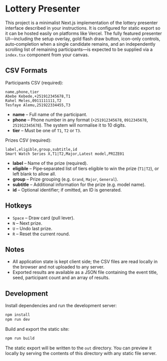 # Lottery Presenter

This project is a minimalist Next.js implementation of the lottery presenter
interface described in your instructions. It is configured for static export
so it can be hosted easily on platforms like Vercel. The fully featured
presenter UI—including the setup overlay, gold flash draw button, icon-only
controls, auto‑completion when a single candidate remains, and an
independently scrolling list of remaining participants—is expected to be
supplied via a `index.tsx` component from your canvas.

## CSV Formats

Participants CSV (required):

```
name,phone,tier
Abebe Kebede,+251912345678,T1
Rahel Meles,0911111111,T2
Tesfaye Alemu,251922334455,T3
```

- **name** – Full name of the participant.
- **phone** – Phone number in any format (`+251912345678`, `0912345678`, `251912345678`). The system will normalise it to 10 digits.
- **tier** – Must be one of `T1`, `T2` or `T3`.

Prizes CSV (required):

```
label,eligible,group,subtitle,id
Smart Watch Series X,T1|T2,Major,Latest model,PRIZE01
```

- **label** – Name of the prize (required).
- **eligible** – Pipe‑separated list of tiers eligible to win the prize (`T1|T2`), or left blank to allow all.
- **group** – Prize grouping (e.g. `Grand`, `Major`, `General`).
- **subtitle** – Additional information for the prize (e.g. model name).
- **id** – Optional identifier; if omitted, an ID is generated.

## Hotkeys

- `Space` – Draw card (pull lever).
- `N` – Next prize.
- `U` – Undo last prize.
- `R` – Reset the current round.

## Notes

- All application state is kept client side; the CSV files are read locally in
  the browser and not uploaded to any server.
- Exported results are available as a JSON file containing the event title,
  seed, participant count and an array of results.

## Development

Install dependencies and run the development server:

```bash
npm install
npm run dev
```

Build and export the static site:

```bash
npm run build
```

The static export will be written to the `out` directory. You can preview it
locally by serving the contents of this directory with any static file server.
